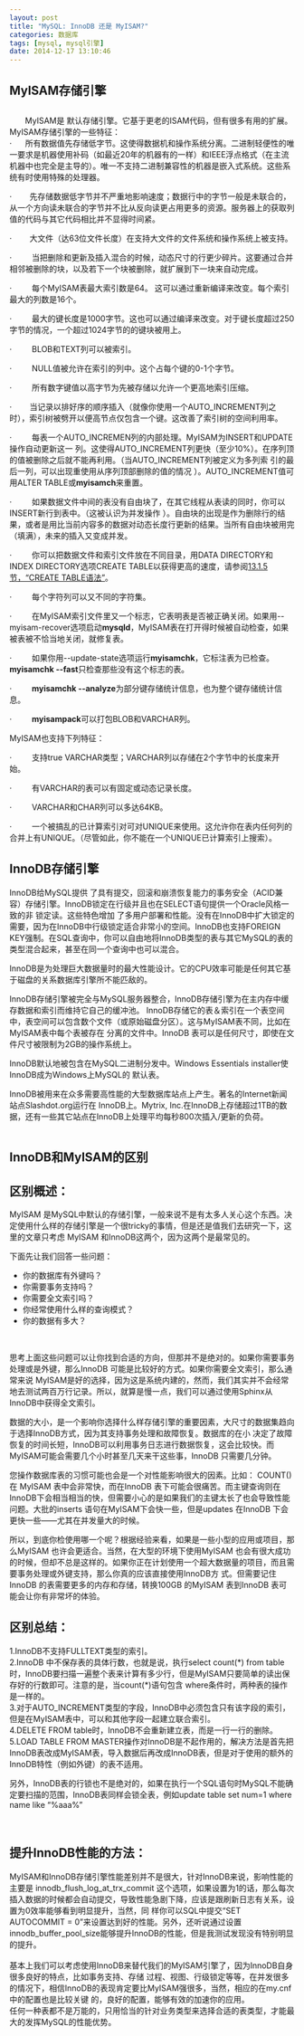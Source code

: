 ```yaml
---
layout: post
title: "MySQL: InnoDB 还是 MyISAM?"
categories: 数据库
tags: [mysql, mysql引擎]
date: 2014-12-17 13:10:46
---
```


<h2>MyISAM存储引擎</h2>
<h2> </h2>
&nbsp;&nbsp;&nbsp;&nbsp;&nbsp;&nbsp;     MyISAM是 默认存储引擎。它基于更老的ISAM代码，但有很多有用的扩展。MyISAM存储引擎的一些特征：<br>
 ·&nbsp;&nbsp;&nbsp;&nbsp;&nbsp;         所有数据值先存储低字节。这使得数据机和操作系统分离。二进制轻便性的唯一要求是机器使用补码（如最近20年的机器有的一样）和IEEE浮点格式（在主流机器中也完全是主导的）。唯一不支持二进制兼容性的机器是嵌入式系统。这些系统有时使用特殊的处理器。
<p>·&nbsp;&nbsp;&nbsp;&nbsp;&nbsp;&nbsp;&nbsp;         先存储数据低字节并不严重地影响速度；数据行中的字节一般是未联合的，从一个方向读未联合的字节并不比从反向读更占用更多的资源。服务器上的获取列值的代码与其它代码相比并不显得时间紧。 </p>
<p>·&nbsp;&nbsp;&nbsp;&nbsp;&nbsp;&nbsp;&nbsp;&nbsp;大文件（达63位文件长度）在支持大文件的文件系统和操作系统上被支持。 </p>
<p>·&nbsp;&nbsp;&nbsp;&nbsp;&nbsp;&nbsp;&nbsp;&nbsp;         当把删除和更新及插入混合的时候，动态尺寸的行更少碎片。这要通过合并相邻被删除的块，以及若下一个块被删除，就扩展到下一块来自动完成。</p>
<p>·&nbsp;&nbsp;&nbsp;&nbsp;&nbsp;&nbsp;&nbsp;&nbsp;         每个MyISAM表最大索引数是64。             这可以通过重新编译来改变。每个索引最大的列数是16个。 </p>
<p>·&nbsp;&nbsp;&nbsp;&nbsp;&nbsp;&nbsp;&nbsp;&nbsp;         最大的键长度是1000字节。这也可以通过编译来改变。对于键长度超过250字节的情况，一个超过1024字节的的键块被用上。 </p>
<p>·&nbsp;&nbsp;&nbsp;&nbsp;&nbsp;&nbsp;&nbsp;&nbsp;         BLOB和TEXT列可以被索引。</p>
<p>·&nbsp;&nbsp;&nbsp;&nbsp;&nbsp;&nbsp;&nbsp;&nbsp;         NULL值被允许在索引的列中。这个占每个键的0-1个字节。 </p>
<p>·&nbsp;&nbsp;&nbsp;&nbsp;&nbsp;&nbsp;&nbsp;&nbsp;         所有数字键值以高字节为先被存储以允许一个更高地索引压缩。 </p>
<p>·&nbsp;&nbsp;&nbsp;&nbsp;&nbsp;&nbsp;&nbsp;&nbsp;当记录以排好序的顺序插入（就像你使用一个AUTO_INCREMENT列之时），索引树被劈开以便高节点仅包含一个键。这改善了索引树的空间利用率。 </p>
<p>·&nbsp;&nbsp;&nbsp;&nbsp;&nbsp;&nbsp;&nbsp;&nbsp;         每表一个AUTO_INCREMEN列的内部处理。MyISAM为INSERT和UPDATE操作自动更新这一 列。这使得AUTO_INCREMENT列更快（至少10%）。在序列顶的值被删除之后就不能再利用。（当AUTO_INCREMENT列被定义为多列索 引的最后一列，可以出现重使用从序列顶部删除的值的情况 ）。AUTO_INCREMENT值可用ALTER TABLE或<strong>myisamch</strong>来重置。</p>
<p>·&nbsp;&nbsp;&nbsp;&nbsp;&nbsp;&nbsp;&nbsp;&nbsp;         如果数据文件中间的表没有自由块了，在其它线程从表读的同时，你可以INSERT新行到表中。（这被认识为并发操作 ）。自由块的出现是作为删除行的结果，或者是用比当前内容多的数据对动态长度行更新的结果。当所有自由块被用完（填满），未来的插入又变成并发。 </p>
<p>·&nbsp;&nbsp;&nbsp;&nbsp;&nbsp;&nbsp;&nbsp;&nbsp;         你可以把数据文件和索引文件放在不同目录，用DATA DIRECTORY和INDEX DIRECTORY选项CREATE TABLE以获得更高的速度，请参阅<a title="13.1.5.&nbsp;CREATE TABLE Syntax" href="http://dev.mysql.com/doc/refman/5.1/zh/sql-syntax.html#create-table">13.1.5节，“CREATE      TABLE语法”</a>。 </p>
<p>·&nbsp;&nbsp;&nbsp;&nbsp;&nbsp;&nbsp;&nbsp;&nbsp;         每个字符列可以又不同的字符集。 </p>
<p>·&nbsp;&nbsp;&nbsp;&nbsp;&nbsp;&nbsp;&nbsp;&nbsp;  在MyISAM索引文件里又一个标志，它表明表是否被正确关闭。如果用--myisam-recover选项启动<strong>mysqld</strong>，MyISAM表在打开得时候被自动检查，如果被表被不恰当地关闭，就修复表。 </p>
<p>·&nbsp;&nbsp;&nbsp;&nbsp;&nbsp;&nbsp;&nbsp;&nbsp;         如果你用--update-state选项运行<strong>myisamchk</strong>，它标注表为已检查。<strong>myisamchk --fast</strong>只检查那些没有这个标志的表。 </p>
<p>·&nbsp;&nbsp;&nbsp;&nbsp;&nbsp;&nbsp;&nbsp;&nbsp;         <strong>myisamchk --analyze</strong>为部分键存储统计信息，也为整个键存储统计信息。 </p>
<p>·&nbsp;&nbsp;&nbsp;&nbsp;&nbsp;&nbsp;&nbsp;&nbsp;         <strong>myisampack</strong>可以打包BLOB和VARCHAR列。 </p>
<p>MyISAM也支持下列特征：</p>
<div>
<p>·&nbsp;&nbsp;&nbsp;&nbsp;&nbsp;&nbsp;&nbsp;&nbsp;         支持true VARCHAR类型；VARCHAR列以存储在2个字节中的长度来开始。 </p>
<p>·&nbsp;&nbsp;&nbsp;&nbsp;&nbsp;&nbsp;&nbsp;&nbsp;         有VARCHAR的表可以有固定或动态记录长度。</p>
<p>·&nbsp;&nbsp;&nbsp;&nbsp;&nbsp;&nbsp;&nbsp;&nbsp;         VARCHAR和CHAR列可以多达64KB。 </p>
<p>·&nbsp;&nbsp;&nbsp;&nbsp;&nbsp;&nbsp;&nbsp;&nbsp;           一个被搞乱的已计算索引对可对UNIQUE来使用。这允许你在表内任何列的合并上有UNIQUE。（尽管如此，你不能在一个UNIQUE已计算索引上搜索）。</p>
<h2>InnoDB存储引擎</h2>
InnoDB给MySQL提供 了具有提交，回滚和崩溃恢复能力的事务安全（ACID兼容）存储引擎。InnoDB锁定在行级并且也在SELECT语句提供一个Oracle风格一致的非 锁定读。这些特色增加 了多用户部署和性能。没有在InnoDB中扩大锁定的需要，因为在InnoDB中行级锁定适合非常小的空间。InnoDB也支持FOREIGN KEY强制。在SQL查询中，你可以自由地将InnoDB类型的表与其它MySQL的表的类型混合起来，甚至在同一个查询中也可以混合。
<p>InnoDB是为处理巨大数据量时的最大性能设计。它的CPU效率可能是任何其它基于磁盘的关系数据库引擎所不能匹敌的。 </p>
<p>InnoDB存储引擎被完全与MySQL服务器整合，InnoDB存储引擎为在主内存中缓存数据和索引而维持它自己的缓冲池。 InnoDB存储它的表＆索引在一个表空间中，表空间可以包含数个文件（或原始磁盘分区）。这与MyISAM表不同，比如在MyISAM表中每个表被存在 分离的文件中。InnoDB 表可以是任何尺寸，即使在文件尺寸被限制为2GB的操作系统上。 </p>
<p>InnoDB默认地被包含在MySQL二进制分发中。Windows Essentials installer使InnoDB成为Windows上MySQL的 默认表。 </p>
InnoDB被用来在众多需要高性能的大型数据库站点上产生。著名的Internet新闻站点Slashdot.org运行在 InnoDB上。Mytrix, Inc.在InnoDB上存储超过1TB的数据，还有一些其它站点在InnoDB上处理平均每秒800次插入/更新的负荷。<br>
<br>
<h2>InnoDB和MyISAM的区别</h2>
<h2>区别概述：</h2>
<p>MyISAM 是MySQL中默认的存储引擎，一般来说不是有太多人关心这个东西。决定使用什么样的存储引擎是一个很tricky的事情，但是还是值我们去研究一下，这里的文章只考虑 MyISAM 和InnoDB这两个，因为这两个是最常见的。</p>
<p>下面先让我们回答一些问题：</p>
<ul>
<li>你的数据库有外键吗？</li>
<li>你需要事务支持吗？</li>
<li>你需要全文索引吗？</li>
<li>你经常使用什么样的查询模式？</li>
<li>你的数据有多大？</li>
</ul>
<p>&nbsp;</p>
<p>思考上面这些问题可以让你找到合适的方向，但那并不是绝对的。如果你需要事务处理或是外键，那么InnoDB 可能是比较好的方式。如果你需要全文索引，那么通常来说 MyISAM是好的选择，因为这是系统内建的，然而，我们其实并不会经常地去测试两百万行记录。所以，就算是慢一点，我们可以通过使用Sphinx从 InnoDB中获得全文索引。</p>
<p>数据的大小，是一个影响你选择什么样存储引擎的重要因素，大尺寸的数据集趋向于选择InnoDB方式，因为其支持事务处理和故障恢复。数据库的在小 决定了故障恢复的时间长短，InnoDB可以利用事务日志进行数据恢复，这会比较快。而MyISAM可能会需要几个小时甚至几天来干这些事，InnoDB 只需要几分钟。</p>
<p>您操作数据库表的习惯可能也会是一个对性能影响很大的因素。比如： COUNT() 在 MyISAM 表中会非常快，而在InnoDB 表下可能会很痛苦。而主键查询则在InnoDB下会相当相当的快，但需要小心的是如果我们的主键太长了也会导致性能问题。大批的inserts 语句在MyISAM下会快一些，但是updates 在InnoDB 下会更快一些——尤其在并发量大的时候。</p>
<p>所以，到底你检使用哪一个呢？根据经验来看，如果是一些小型的应用或项目，那么MyISAM 也许会更适合。当然，在大型的环境下使用MyISAM 也会有很大成功的时候，但却不总是这样的。如果你正在计划使用一个超大数据量的项目，而且需要事务处理或外键支持，那么你真的应该直接使用InnoDB方 式。但需要记住InnoDB 的表需要更多的内存和存储，转换100GB 的MyISAM 表到InnoDB 表可能会让你有非常坏的体验。</p>
<h2>区别总结：</h2>
<p>1.InnoDB不支持FULLTEXT类型的索引。<br>
2.InnoDB 中不保存表的具体行数，也就是说，执行select count(*) from table时，InnoDB要扫描一遍整个表来计算有多少行，但是MyISAM只要简单的读出保存好的行数即可。注意的是，当count(*)语句包含 where条件时，两种表的操作是一样的。<br>
3.对于AUTO_INCREMENT类型的字段，InnoDB中必须包含只有该字段的索引，但是在MyISAM表中，可以和其他字段一起建立联合索引。<br>
4.DELETE FROM table时，InnoDB不会重新建立表，而是一行一行的删除。<br>
5.LOAD TABLE FROM MASTER操作对InnoDB是不起作用的，解决方法是首先把InnoDB表改成MyISAM表，导入数据后再改成InnoDB表，但是对于使用的额外的InnoDB特性（例如外键）的表不适用。</p>
<p>另外，InnoDB表的行锁也不是绝对的，如果在执行一个SQL语句时MySQL不能确定要扫描的范围，InnoDB表同样会锁全表，例如update table set num=1 where name like “%aaa%”</p>
<p>&nbsp;</p>
<h2>提升InnoDB性能的方法：</h2>
MyISAM和InnoDB存储引擎性能差别并不是很大，针对InnoDB来说，影响性能的主要是 innodb_flush_log_at_trx_commit 这个选项，如果设置为1的话，那么每次插入数据的时候都会自动提交，导致性能急剧下降，应该是跟刷新日志有关系，设置为0效率能够看到明显提升，当然，同 样你可以SQL中提交“SET AUTOCOMMIT = 0”来设置达到好的性能。另外，还听说通过设置innodb_buffer_pool_size能够提升InnoDB的性能，但是我测试发现没有特别明显 的提升。<br>
<br>
基本上我们可以考虑使用InnoDB来替代我们的MyISAM引擎了，因为InnoDB自身很多良好的特点，比如事务支持、存储 过程、视图、行级锁定等等，在并发很多的情况下，相信InnoDB的表现肯定要比MyISAM强很多，当然，相应的在my.cnf中的配置也是比较关键 的，良好的配置，能够有效的加速你的应用。<br>
任何一种表都不是万能的，只用恰当的针对业务类型来选择合适的表类型，才能最大的发挥MySQL的性能优势。<br>
